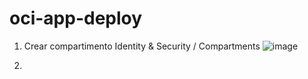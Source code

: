 # oci-app-deploy

1. Crear compartimento
   Identity & Security / Compartments
    ![image](https://github.com/rafopm/oci-app-deploy/assets/5562967/1b22bf2f-5c33-462f-9684-619dad48a610)
  
   
3. 
